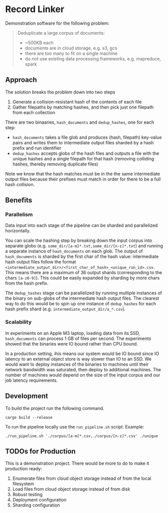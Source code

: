 # Record Linker

Demonstration software for the following problem:

> Deduplicate a large corpus of documents:
> - ~500KB each
> - documents are in cloud storage, e.g. s3, gcs
> - there are too many to fit on a single machine
> - do not use existing data processing frameworks, e.g. mapreduce, spark

## Approach

The solution breaks the problem down into two steps

1. Generate a collision-resistant hash of the contents of each file
2. Gather filepaths by matching hashes, and then pick just one filepath from each collection

There are two binaaries, `hash_documents` and `dedup_hashes`, one for each step:

* `hash_documents` takes a file glob and produces (hash, filepath) key-value pairs and writes them to intermediate output files sharded by a hash prefix and run identifier
* `dedup_hashes` accepts globs of the hash files and outputs a file with the unique hashes and a single filepath for that hash (removing colliding hashes, thereby removing duplicate files)

Note we know that the hash matches must be in the the same intermediate output files because their prefixes must match in order for there to be a full hash collision.

## Benefits

### Parallelism

Data input into each stage of the pipeline can be sharded and parallelized horizontally.

You can scale the hashing step by breaking down the input corpus into separate globs (e.g. `some_dir/[a-m]*.txt,some_dir/[n-z]*.txt`) and running a separate instance of `hash_documents` on each glob. The output of `hash_documents` is sharded by the first char of the hash value: intermediate hash output files follow the format `<intermediate_output_dir>/<first_char_of_hash>_<unique_run_id>.csv`. This means there are a maximum of 36 output shards (corresponding to the chars `[a-z0-9]`). This could be easily expanded by sharding by more chars from the hash prefix.

The `dedup_hashes` stage can be parallelized by running multiple instances of the binary on sub-globs of the intermediate hash output files. The clearest way to do this would be to spin up one instance of `dedup_hashes` for each hash prefix shard (e.g. `intermediate_output_dir/a_*.csv`).

### Scalability

In experiments on an Apple M3 laptop, loading data from its SSD, `hash_documents` can process 1 GB of files per second. The experiments showed that the binaries were IO bound rather than CPU bound.

In a production setting, ihis means our system would be IO bound since IO latency to an external object store is way slower than IO to an SSD. We would want to deploy instances of the binaries to machines until their network bandwidth was saturated, then deploy to additional machines. The number of machines would depend on the size of the input corpus and our job latency requirements.

## Development

To build the project run the following command.

```
cargo build --release
```

To run the pipeline locally use the `run_pipeline.sh` script. Example:

```
./run_pipeline.sh './corpus/[a-m]*.csv,./corpus/[n-z]*.csv' ./unique
```

## TODOs for Production

This is a demonstration project. There would be more to do to make it production ready:

1. Enumerate files from cloud object storage instead of from the local filesystem
1. Load files from cloud object storage instead of from disk
1. Robust testing
1. Deployment configuration
1. Sharding configuration